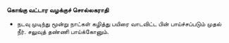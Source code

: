 **கொங்கு வட்டார வழக்குச் சொல்லகராதி**
- நடவு முடிந்து மூன்று நாட்கள் கழித்து பயிரை வாடவிட்ட பின் பாய்ச்சப்படும் முதல் நீர். சலுவுத் தண்ணி பாய்க்கோனும்.


